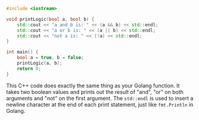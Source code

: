 ```cpp
#include <iostream>

void printLogic(bool a, bool b) {
    std::cout << "a and b is: " << (a && b) << std::endl;
    std::cout << "a or b is: " << (a || b) << std::endl;
    std::cout << "not a is: " << (!a) << std::endl;
}

int main() {
    bool a = true, b = false;
    printLogic(a, b);
    return 0;
}
```
This C++ code does exactly the same thing as your Golang function. It takes two boolean values and prints out the result of "and", "or" on both arguments and "not" on the first argument. The `std::endl` is used to insert a newline character at the end of each print statement, just like `fmt.Println` in Golang.
